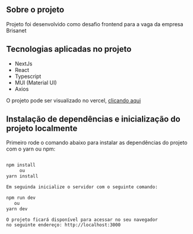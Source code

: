 ## Sobre o projeto

Projeto foi desenvolvido como desafio frontend para a vaga da empresa Brisanet

## Tecnologias aplicadas no projeto

- NextJs
- React
- Typescript
- MUI (Material UI)
- Axios

O projeto pode ser visualizado no vercel, [clicando aqui](https://code-challenge-marvel-deploy.vercel.app/)

## Instalação de dependências e inicialização do projeto localmente

Primeiro rode o comando abaixo para instalar as dependências do projeto com o yarn ou npm:

```bash

npm install
     ou
yarn install

Em seguinda inicialize o servidor com o seguinte comando:

npm run dev
   ou
yarn dev

O projeto ficará disponível para acessar no seu navegador
no seguinte endereço: http://localhost:3000

